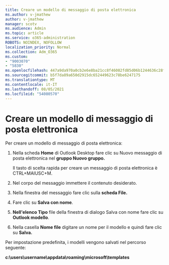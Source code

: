 ```yaml
---
title: Creare un modello di messaggio di posta elettronica
ms.author: v-jmathew
author: v-jmathew
manager: scotv
ms.audience: Admin
ms.topic: article
ms.service: o365-administration
ROBOTS: NOINDEX, NOFOLLOW
localization_priority: Normal
ms.collection: Adm_O365
ms.custom:
- "9003070"
- "5830"
ms.openlocfilehash: 447a9da970a0cb2e6e8ba21cc8f46082fd85d06b1244636c28fdebc2d911531d
ms.sourcegitcommit: b5f7da89a650d2915dc652449623c78be6247175
ms.translationtype: MT
ms.contentlocale: it-IT
ms.lasthandoff: 08/05/2021
ms.locfileid: "54080570"
---
```

# <a name="create-an-email-message-template"></a>Creare un modello di messaggio di posta elettronica

Per creare un modello di messaggio di posta elettronica:

1. Nella scheda **Home** di Outlook Desktop fare clic su Nuovo messaggio di posta elettronica nel **gruppo Nuovo gruppo.**

    Il tasto di scelta rapida per creare un messaggio di posta elettronica è CTRL+MAIUSC+M.

2. Nel corpo del messaggio immettere il contenuto desiderato.
3. Nella finestra del messaggio fare clic sulla **scheda File.**
4. Fare clic su **Salva con nome**.
5. **Nell'elenco Tipo** file della  finestra di dialogo Salva con nome fare clic su **Outlook modello**.
6. Nella casella **Nome file** digitare un nome per il modello e quindi fare clic su **Salva.**

Per impostazione predefinita, i modelli vengono salvati nel percorso seguente:

**c:\users\username\appdata\roaming\microsoft\templates**
